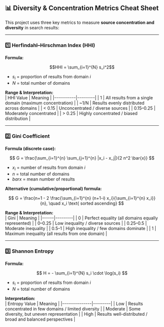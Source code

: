 ## 📊 Diversity & Concentration Metrics Cheat Sheet

This project uses three key metrics to measure **source concentration and diversity** in search results:  

---

### 1️⃣ Herfindahl–Hirschman Index (HHI)
**Formula:** 

```math
HHI = \sum_{i=1}^{N} s_i^2
```
- $s_i$ = proportion of results from domain $i$
- $N$ = total number of domains  


**Range & Interpretation:**  
| HHI Value | Meaning |
|-----------|---------|
| 1 | All results from a single domain (maximum concentration) |
| ~1/N | Results evenly distributed across domains |
| < 0.15 | Unconcentrated / diverse sources |
| 0.15–0.25 | Moderately concentrated |
| > 0.25 | Highly concentrated / biased distribution |

---

### 2️⃣ Gini Coefficient
**Formula (discrete case):**  

$$
G = \frac{\sum_{i=1}^{n} \sum_{j=1}^{n} |x_i - x_j|}{2 n^2 \bar{x}}
$$
- $x_i$ = number of results from domain $i$
- $n$ = total number of domains  
- $bar{x}$ = mean number of results  

**Alternative (cumulative/proportional) formula:**  

$$
G = \frac{n+1 - 2 \frac{\sum_{i=1}^{n} (n+1-i) x_i}{\sum_{i=1}^{n} x_i}}{n}, \quad x_i \text{ sorted ascending}
$$

**Range & Interpretation:**  
| Gini | Meaning |
|------|---------|
| 0 | Perfect equality (all domains equally represented) |
| 0–0.25 | Low inequality / diverse sources |
| 0.25–0.5 | Moderate inequality |
| 0.5–1 | High inequality / few domains dominate |
| 1 | Maximum inequality (all results from one domain) |

---

### 3️⃣ Shannon Entropy
**Formula:**  

$$
H = - \sum_{i=1}^{N} s_i \cdot \log(s_i)
$$  
- $s_i$ = proportion of results from domain $i$  
- $N$ = total number of domains  

**Interpretation:**  
| Entropy Value | Meaning |
|---------------|---------|
| Low | Results concentrated in few domains / limited diversity |
| Moderate | Some diversity, but uneven representation |
| High | Results well-distributed / broad and balanced perspectives |
